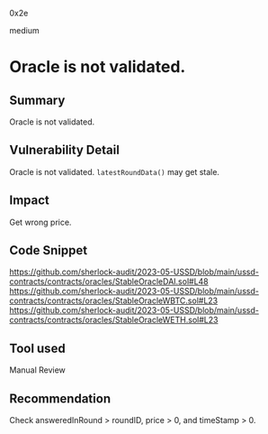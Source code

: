 0x2e

medium

# Oracle is not validated.

## Summary

Oracle is not validated.

## Vulnerability Detail

Oracle is not validated. `latestRoundData()` may get stale.

## Impact

Get wrong price.

## Code Snippet

https://github.com/sherlock-audit/2023-05-USSD/blob/main/ussd-contracts/contracts/oracles/StableOracleDAI.sol#L48
https://github.com/sherlock-audit/2023-05-USSD/blob/main/ussd-contracts/contracts/oracles/StableOracleWBTC.sol#L23
https://github.com/sherlock-audit/2023-05-USSD/blob/main/ussd-contracts/contracts/oracles/StableOracleWETH.sol#L23

## Tool used

Manual Review

## Recommendation

Check answeredInRound > roundID, price > 0, and timeStamp > 0.
